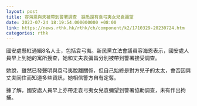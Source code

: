 ```yaml
---
layout: post
title: 容海恩與夫被帶到警署調查　據悉還有袁弓夷女兒袁彌望
date: 2023-07-24 18:19:54.000000000 +08:00
link: https://news.rthk.hk/rthk/ch/component/k2/1710329-20230724.htm
categories: rthk
---
```


國安處懸紅通緝8名人士，包括袁弓夷。新民黨立法會議員容海恩表示，國安處人員早上到她的寓所搜查，她和丈夫袁彌昌分別被帶到警署接受調查。

她說，雖然已發聲明與袁弓夷脫離關係，但自己始終是對方兒子的太太，會否因與丈夫同住而知道多些資訊，她相信警方自有定奪。

據了解，國安處人員早上亦帶走袁弓夷女兒袁彌望到警署協助調查，未有作出拘捕。
